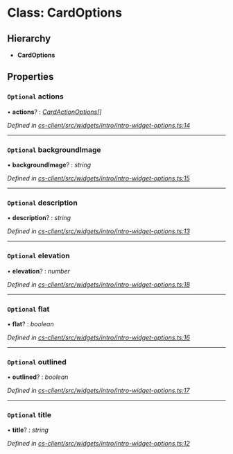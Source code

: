 # Class: CardOptions

## Hierarchy

* **CardOptions**

## Properties

### `Optional` actions

• **actions**? : *[CardActionOptions](_cs_client_src_widgets_intro_intro_widget_options_.cardactionoptions.md)[]*

*Defined in [cs-client/src/widgets/intro/intro-widget-options.ts:14](https://github.com/RichardHovenkamp/csnext/blob/0e0b9b29/packages/cs-client/src/widgets/intro/intro-widget-options.ts#L14)*

___

### `Optional` backgroundImage

• **backgroundImage**? : *string*

*Defined in [cs-client/src/widgets/intro/intro-widget-options.ts:15](https://github.com/RichardHovenkamp/csnext/blob/0e0b9b29/packages/cs-client/src/widgets/intro/intro-widget-options.ts#L15)*

___

### `Optional` description

• **description**? : *string*

*Defined in [cs-client/src/widgets/intro/intro-widget-options.ts:13](https://github.com/RichardHovenkamp/csnext/blob/0e0b9b29/packages/cs-client/src/widgets/intro/intro-widget-options.ts#L13)*

___

### `Optional` elevation

• **elevation**? : *number*

*Defined in [cs-client/src/widgets/intro/intro-widget-options.ts:18](https://github.com/RichardHovenkamp/csnext/blob/0e0b9b29/packages/cs-client/src/widgets/intro/intro-widget-options.ts#L18)*

___

### `Optional` flat

• **flat**? : *boolean*

*Defined in [cs-client/src/widgets/intro/intro-widget-options.ts:16](https://github.com/RichardHovenkamp/csnext/blob/0e0b9b29/packages/cs-client/src/widgets/intro/intro-widget-options.ts#L16)*

___

### `Optional` outlined

• **outlined**? : *boolean*

*Defined in [cs-client/src/widgets/intro/intro-widget-options.ts:17](https://github.com/RichardHovenkamp/csnext/blob/0e0b9b29/packages/cs-client/src/widgets/intro/intro-widget-options.ts#L17)*

___

### `Optional` title

• **title**? : *string*

*Defined in [cs-client/src/widgets/intro/intro-widget-options.ts:12](https://github.com/RichardHovenkamp/csnext/blob/0e0b9b29/packages/cs-client/src/widgets/intro/intro-widget-options.ts#L12)*
